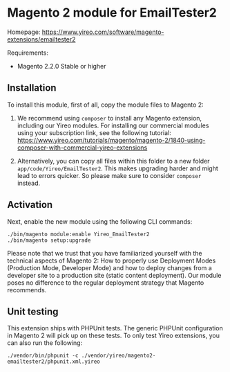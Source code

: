 # Magento 2 module for EmailTester2
Homepage: https://www.yireo.com/software/magento-extensions/emailtester2

Requirements:
* Magento 2.2.0 Stable or higher

## Installation
To install this module, first of all, copy the module files to Magento 2:

1) We recommend using `composer` to install any Magento extension, including our Yireo modules. For installing our commercial
modules using your subscription link, see the following tutorial:
https://www.yireo.com/tutorials/magento/magento-2/1840-using-composer-with-commercial-yireo-extensions

2) Alternatively, you can copy all files within this folder to a new folder `app/code/Yireo/EmailTester2`. This makes upgrading
harder and might lead to errors quicker. So please make sure to consider `composer` instead.

## Activation
Next, enable the new module using the following CLI commands:

    ./bin/magento module:enable Yireo_EmailTester2
    ./bin/magento setup:upgrade

Please note that we trust that you have familiarized yourself with the technical aspects of Magento 2: How to properly use
Deployment Modes (Production Mode, Developer Mode) and how to deploy changes from a developer site to a production site (static
content deployment). Our module poses no difference to the regular deployment strategy that Magento recommends.

## Unit testing
This extension ships with PHPUnit tests. The generic PHPUnit configuration in Magento 2 will pick up on these tests. To only
test Yireo extensions, you can also run the following:

    ./vendor/bin/phpunit -c ./vendor/yireo/magento2-emailtester2/phpunit.xml.yireo

